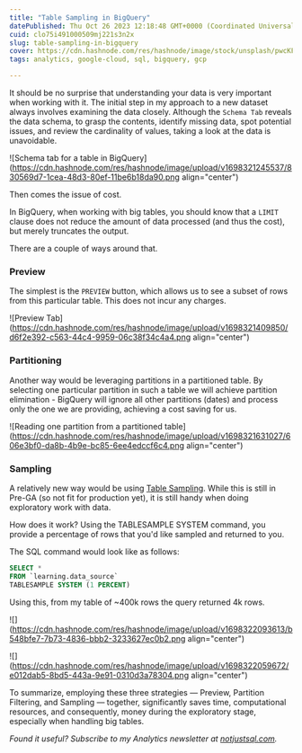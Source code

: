 ```yaml
---
title: "Table Sampling in BigQuery"
datePublished: Thu Oct 26 2023 12:18:48 GMT+0000 (Coordinated Universal Time)
cuid: clo75i491000509mj221s3n2x
slug: table-sampling-in-bigquery
cover: https://cdn.hashnode.com/res/hashnode/image/stock/unsplash/pwcKF7L4-no/upload/c133023f76c6cd86930be0b53e3e3239.jpeg
tags: analytics, google-cloud, sql, bigquery, gcp

---
```


It should be no surprise that understanding your data is very important when working with it. The initial step in my approach to a new dataset always involves examining the data closely. Although the `Schema Tab` reveals the data schema, to grasp the contents, identify missing data, spot potential issues, and review the cardinality of values, taking a look at the data is unavoidable.

![Schema tab for a table in BigQuery](https://cdn.hashnode.com/res/hashnode/image/upload/v1698321245537/830569d7-1cea-48d3-80ef-11be6b18da90.png align="center")

Then comes the issue of cost.

In BigQuery, when working with big tables, you should know that a `LIMIT` clause does not reduce the amount of data processed (and thus the cost), but merely truncates the output.

There are a couple of ways around that.

### Preview

The simplest is the `PREVIEW` button, which allows us to see a subset of rows from this particular table. This does not incur any charges.

![Preview Tab](https://cdn.hashnode.com/res/hashnode/image/upload/v1698321409850/d6f2e392-c563-44c4-9959-06c38f34c4a4.png align="center")

### Partitioning

Another way would be leveraging partitions in a partitioned table. By selecting one particular partition in such a table we will achieve partition elimination - BigQuery will ignore all other partitions (dates) and process only the one we are providing, achieving a cost saving for us.

![Reading one partition from a partitioned table](https://cdn.hashnode.com/res/hashnode/image/upload/v1698321631027/606e3bf0-da8b-4b9e-bc85-6ee4edccf6c4.png align="center")

### Sampling

A relatively new way would be using [Table Sampling](https://cloud.google.com/bigquery/docs/table-sampling). While this is still in Pre-GA (so not fit for production yet), it is still handy when doing exploratory work with data.

How does it work? Using the TABLESAMPLE SYSTEM command, you provide a percentage of rows that you'd like sampled and returned to you.

The SQL command would look like as follows:

```sql
SELECT * 
FROM `learning.data_source` 
TABLESAMPLE SYSTEM (1 PERCENT)
```

Using this, from my table of ~400k rows the query returned 4k rows.

![](https://cdn.hashnode.com/res/hashnode/image/upload/v1698322093613/b548bfe7-7b73-4836-bbb2-3233627ec0b2.png align="center")

![](https://cdn.hashnode.com/res/hashnode/image/upload/v1698322059672/e012dab5-8bd5-443a-9e91-0310d3a78304.png align="center")

To summarize, employing these three strategies — Preview, Partition Filtering, and Sampling — together, significantly saves time, computational resources, and consequently, money during the exploratory stage, especially when handling big tables.

*Found it useful? Subscribe to my Analytics newsletter at* [*notjustsql.com*](https://www.notjustsql.com)*.*